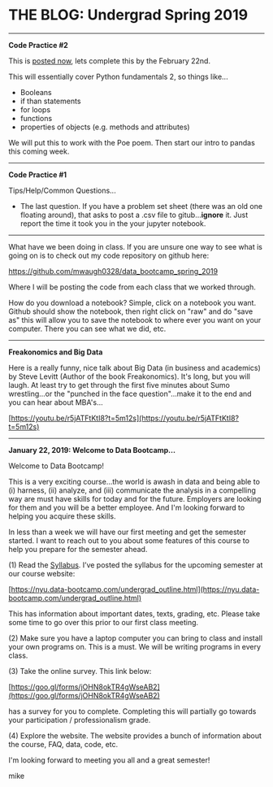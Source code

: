 # THE BLOG: Undergrad Spring 2019

---
**Code Practice #2**

This is [posted now](https://github.com/nyusterndatabootcamp/teaching_materials/blob/master/documents/bootcamp_practice_2.pdf), lets complete this by the February 22nd.

This will essentially cover Python fundamentals 2, so things like...
- Booleans
- if than statements
- for loops
- functions
- properties of objects (e.g. methods and attributes)

We will put this to work with the Poe poem. Then start our intro to pandas this coming week.

---
**Code Practice #1**

Tips/Help/Common Questions...

- The last question. If you have a problem set sheet (there was an old one floating around), that asks to post a .csv file to gitub...**ignore** it. Just report the time it took you in the your jupyter notebook.


---

What have we been doing in class. If you are unsure one way to see what is going on is to check out my code repository on github here:

https://github.com/mwaugh0328/data_bootcamp_spring_2019

Where I will be posting the code from each class that we worked through.

How do you download a notebook? Simple, click on a notebook you want. Github should show the notebook, then right click on "raw" and do "save as" this will allow you to save the notebook to where ever you want on your computer. There you can see what we did, etc.


---
**Freakonomics and Big Data**

Here is a really funny, nice talk about Big Data (in business and academics) by Steve Levitt (Author of the book Freakonomics). It's long, but you will laugh. At least try to get through the first five minutes about Sumo wrestling...or the "punched in the face question"...make it to the end and you can hear about MBA's...

[https://youtu.be/r5jATFtKtI8?t=5m12s](https://youtu.be/r5jATFtKtI8?t=5m12s)

---

**January 22, 2019: Welcome to Data Bootcamp...**


Welcome to Data Bootcamp!

This is a very exciting course…the world is awash in data and being able to (i) harness, (ii) analyze, and (iii) communicate the analysis in a compelling way are must have skills for today and for the future. Employers are looking for them and you will be a better employee. And I'm looking forward to helping you acquire these skills.

In less than a week we will have our first meeting and get the semester started. I want to reach out to you about some features of this course to help you prepare for the semester ahead.

(1) Read the [Syllabus](https://github.com/nyusterndatabootcamp/teaching_materials/raw/master/documents/bootcamp_syllabus.pdf). I’ve posted the syllabus for the upcoming semester at our course website:

[https://nyu.data-bootcamp.com/undergrad_outline.html](https://nyu.data-bootcamp.com/undergrad_outline.html)

This has information about important dates, texts, grading, etc. Please take some time to go over this prior to our first class meeting.

(2) Make sure you have a laptop computer you can bring to class and install your own programs on. This is a must. We will be writing programs in every class.

(3) Take the online survey. This link below:

[https://goo.gl/forms/jOHN8okTR4gWseAB2](https://goo.gl/forms/jOHN8okTR4gWseAB2)

has a survey for you to complete. Completing this will partially go towards your participation / professionalism grade.

(4) Explore the website. The website provides a bunch of information about the course, FAQ, data, code, etc.

I'm looking forward to meeting you all and a great semester!

mike
